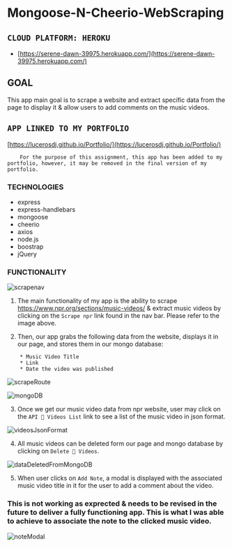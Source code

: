 # Mongoose-N-Cheerio-WebScraping

## `CLOUD PLATFORM: HEROKU`
* [https://serene-dawn-39975.herokuapp.com/](https://serene-dawn-39975.herokuapp.com/)

## GOAL
This app main goal is to scrape a website and extract specific data from the page to display it & allow users to add comments on the music videos.

## `APP LINKED TO MY PORTFOLIO`
[https://lucerosdj.github.io/Portfolio/](https://lucerosdj.github.io/Portfolio/)
```
    For the purpose of this assignment, this app has been added to my portfolio, however, it may be removed in the final version of my portfolio.
``` 
### TECHNOLOGIES
* express
* express-handlebars
* mongoose
* cheerio
* axios
* node.js
* boostrap
* jQuery

### FUNCTIONALITY

![scrapenav](https://user-images.githubusercontent.com/44692872/57042839-755e0400-6c2b-11e9-9219-82c2878554e3.png)


1. The main functionality of my app is the ability to scrape https://www.npr.org/sections/music-videos/ & extract music videos by clicking on the `Scrape npr` link found in the nav bar. Please refer to the image above.

2. Then, our app grabs the following data from the website, displays it in our page, and stores them in our mongo database:
``` 
    * Music Video Title
    * Link
    * Date the video was published
```

![scrapeRoute](https://user-images.githubusercontent.com/44692872/57041283-7a20b900-6c27-11e9-9d7e-a98e07068331.png)

![mongoDB](https://user-images.githubusercontent.com/44692872/57042732-2912c400-6c2b-11e9-8c83-763505f65223.png)

3. Once we get our music video data from npr website, user may click on the `API 🎵 Videos List` link to see a list of the music video in json format.

![videosJsonFormat](https://user-images.githubusercontent.com/44692872/57041903-f8ca2600-6c28-11e9-8e14-810d113c5c37.png)

4. All music videos can be deleted form our page and mongo database by clicking on `Delete 🎵 Videos`.

![dataDeletedFromMongoDB](https://user-images.githubusercontent.com/44692872/57043019-f5846980-6c2b-11e9-96d3-0166d37e8d91.png)

5. When user clicks on `Add Note`, a modal is displayed with the associated music video title in it for the user to add a comment about the video. 

### This is not working as exprected & needs to be revised in the future to deliver a fully functioning app. This is what I was able to achieve to associate the note to the clicked music video.

![noteModal](https://user-images.githubusercontent.com/44692872/57043219-9541f780-6c2c-11e9-8846-71b5e7fe3e8b.png)



